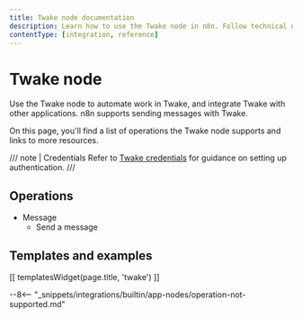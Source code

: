 ```yaml
---
title: Twake node documentation
description: Learn how to use the Twake node in n8n. Follow technical documentation to integrate Twake node into your workflows.
contentType: [integration, reference]
---
```


# Twake node

Use the Twake node to automate work in Twake, and integrate Twake with other applications. n8n supports sending messages with Twake.

On this page, you'll find a list of operations the Twake node supports and links to more resources.

/// note | Credentials
Refer to [Twake credentials](/integrations/builtin/credentials/twake.md) for guidance on setting up authentication. 
///

## Operations

* Message
    * Send a message

## Templates and examples

<!-- see https://www.notion.so/n8n/Pull-in-templates-for-the-integrations-pages-37c716837b804d30a33b47475f6e3780 -->
[[ templatesWidget(page.title, 'twake') ]]

--8<-- "_snippets/integrations/builtin/app-nodes/operation-not-supported.md"

